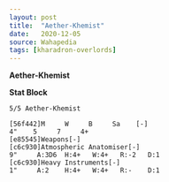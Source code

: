 ```yaml
---
layout: post
title:  "Aether-Khemist"
date:   2020-12-05
source: Wahapedia
tags: [kharadron-overlords]
---
```


**Aether-Khemist**

**Stat Block**
```
5/5 Aether-Khemist
```

```
[56f442]M     W     B     Sa    [-]
4"    5     7     4+    
[e85545]Weapons[-]
[c6c930]Atmospheric Anatomiser[-]
9"     A:3D6  H:4+   W:4+   R:-2   D:1   
[c6c930]Heavy Instruments[-]
1"     A:2    H:4+   W:4+   R:-    D:1   
```


